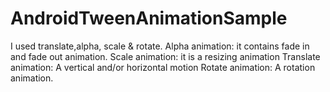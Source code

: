 # AndroidTweenAnimationSample
I used translate,alpha, scale & rotate.
Alpha animation: it contains fade in and fade out animation.
Scale animation: it is a resizing animation
Translate animation: A vertical and/or horizontal motion
Rotate animation: A rotation animation.
